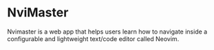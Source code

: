 # NviMaster
Nvimaster is a web app that helps users learn how to navigate inside a configurable and lightweight text/code editor called Neovim.


